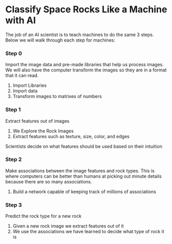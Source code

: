 # Classify Space Rocks Like a Machine with AI

The job of an AI scientist is to teach machines to do the same 3 steps.
Below we will walk through each step for machines:

### Step 0

Import the image data and pre-made libraries that help us process images. We will also have the computer transform the images so they are in a format that it can read.

1. Import Libraries
2. Import data
3. Transform images to matrixes of numbers

### Step 1

Extract features out of images

1. We Explore the Rock Images
2. Extract features such as texture, size, color, and edges

Scientists decide on what features should be used based on their intuition

### Step 2

Make associations between the image features and rock types. This is where computers can be better than humans at picking out minute details because there are so many associations.

1. Build a network capable of keeping track of millions of associations

### Step 3

Predict the rock type for a new rock

1. Given a new rock image we extract features out of it
2. We use the associations we have learned to decide what type of rock it is
